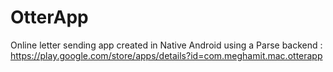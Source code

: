 # OtterApp
Online letter sending app created in Native Android using a Parse backend : 
https://play.google.com/store/apps/details?id=com.meghamit.mac.otterapp
